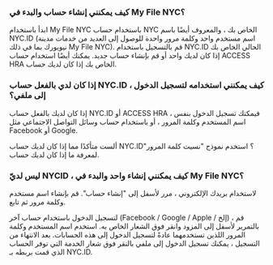 ### كيف يمكنني إنشاء حساب والبدء في My File NYC؟

ابدأ باستخدام My File NYC باستخدام حساب NYC الخاص بك ، والمعروف أيضًا باسم NYC.ID (اسم مستخدم واحد وكلمة مرور واحدة للوصول إلى العديد من خدمات مدينة نيويورك بما في ذلك My File NYC). قم بالتسجيل باستخدام NYC.ID الحالي الخاص بك إذا كان لديك واحد أو قم بإنشاء حساب جديد. يمكنك أيضًا استخدام حساب ACCESS HRA الخاص بك إذا كان لديك حساب.
 
### إذا كان لدي بالفعل حساب NYC.ID ، كيف يمكنني استخدامه لتسجيل الدخول إلى ملفي؟
 
إذا كان لديك بالفعل حساب NYC.ID أو ACCESS HRA ، فيمكنك تسجيل الدخول بنفس اسم المستخدم وكلمة المرور ، أو باستخدام حساب وسائل التواصل الاجتماعي مثل Facebook أو Google.

ألست متأكدًا مما إذا كان لديك حساب NYC.ID؟ استخدم نموذج "نسيت كلمة المرور" لمعرفة ما إذا كان لديك حساب.
 
### ليس لديّ NYCID ، كيف يمكنني إنشاء واحد والبدء في My File NYC؟
 
لاستخدام بريدك الإلكتروني ، مرر لأسفل إلى "إنشاء حساب". قم بإنشاء اسم مستخدم وكلمة مرور ثم تابع.
 
لتسجيل الدخول باستخدام حساب آخر (Facebook / Google / Apple / إلخ) ، قم بالتمرير لأسفل إلى المزود وانقر فوق الشعار الخاص به. استخدم اسم المستخدم وكلمة المرور اللذين تستخدمهما عادةً لتسجيل الدخول إلى هذه الحسابات. بعد الانتهاء من التسجيل ، يمكنك تسجيل الدخول إلى ملفي بالنقر فوق شعار الخدمة التي توفر الحساب الذي قمت بربطه بـ NYC.ID.